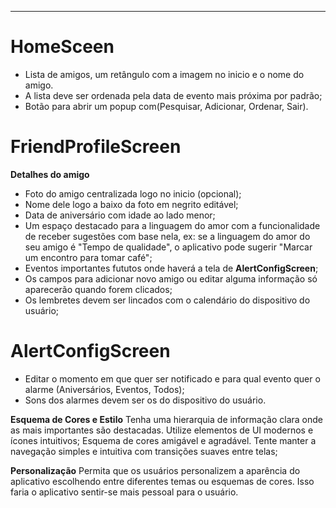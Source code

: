 

-------------------------------
# HomeSceen
* Lista de amigos, um retângulo com a imagem no inicio e o nome do amigo.
* A lista deve ser ordenada pela data de evento mais próxima por padrão;
* Botão para abrir um popup com(Pesquisar, Adicionar, Ordenar, Sair).
# FriendProfileScreen
__Detalhes do amigo__
* Foto do amigo centralizada logo no inicio (opcional);
* Nome dele logo a baixo da foto em negrito editável;
* Data de aniversário com idade ao lado menor;
* Um espaço destacado para a linguagem do amor com a funcionalidade de receber sugestões com base nela, ex: se a linguagem do amor do seu amigo é "Tempo de qualidade", o aplicativo pode sugerir "Marcar um encontro para tomar café";
* Eventos importantes fututos onde haverá a tela de __AlertConfigScreen__;
* Os campos para adicionar novo amigo ou editar alguma informação só aparecerão quando forem clicados;
* Os lembretes devem ser lincados com o calendário do dispositivo do usuário;
# AlertConfigScreen
* Editar o momento em que quer ser notificado e para qual evento quer o alarme (Aniversários, Eventos, Todos);
* Sons dos alarmes devem ser os do dispositivo do usuário.

__Esquema de Cores e Estilo__
Tenha uma hierarquia de informação clara onde as mais importantes são destacadas.
Utilize elementos de UI modernos e ícones intuitivos;
Esquema de cores amigável e agradável. 
Tente manter a navegação simples e intuitiva com transições suaves entre telas;

__Personalização__
Permita que os usuários personalizem a aparência do aplicativo escolhendo entre diferentes temas ou esquemas de cores. Isso faria o aplicativo sentir-se mais pessoal para o usuário.